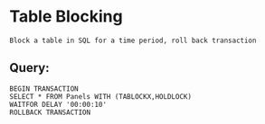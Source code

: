# Table Blocking

    Block a table in SQL for a time period, roll back transaction
    
## Query:
    BEGIN TRANSACTION
    SELECT * FROM Panels WITH (TABLOCKX,HOLDLOCK)
    WAITFOR DELAY '00:00:10'
    ROLLBACK TRANSACTION 
    